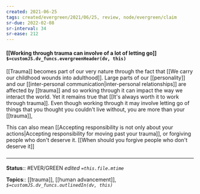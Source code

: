 ```yaml
---
created: 2021-06-25
tags: created/evergreen/2021/06/25, review, node/evergreen/claim
sr-due: 2022-02-08
sr-interval: 34
sr-ease: 212
---
```


#### [[Working through trauma can involve of a lot of letting go]] `$=customJS.dv_funcs.evergreenHeader(dv, this)`

[[Trauma]] becomes part of our very nature through the fact that 
[[We carry our childhood wounds into adulthood]].
Large parts of our [[personality]] and our [[inter-personal communication|inter-personal relationships]] are affected by [[trauma]] and so working through it can impact the way we interact the world.
Yet it remains true that [[It's always worth it to work through trauma]].
Even though working through it may involve letting go of things that you thought you couldn't live without, 
you are more than your [[trauma]],

This can also mean [[Accepting responsibility is not only about your actions|Accepting responsibility for moving past your trauma]], or forgiving people who don't deserve it. [[When should you forgive people who don't deserve it]]

### <hr class="footnote"/>

**Status**:: #EVER/GREEN 
*edited `=this.file.mtime`*

**Topics**:: [[trauma]], [[human advancement]], 
*`$=customJS.dv_funcs.outlinedIn(dv, this)`*
